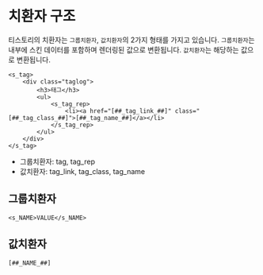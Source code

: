 # 치환자 구조

티스토리의 치환자는 `그룹치환자`, `값치환자`의 2가지 형태를 가지고 있습니다. `그룹치환자`는 내부에 스킨 데이터를 포함하며 렌더링된 값으로 변환됩니다. `값치환자`는 해당하는 값으로 변환됩니다.

```
<s_tag>
	<div class="taglog">
		<h3>태그</h3>
		<ul>
			<s_tag_rep>
				<li><a href="[##_tag_link_##]" class="[##_tag_class_##]">[##_tag_name_##]</a></li>
			</s_tag_rep>
		</ul>
	</div>
</s_tag>
```
- 그룹치환자: tag, tag_rep
- 값치환자: tag_link, tag_class, tag_name


## 그룹치환자

```
<s_NAME>VALUE</s_NAME>
```

## 값치환자

```
[##_NAME_##]
```

